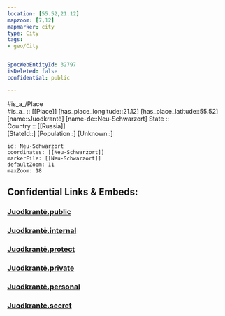 ```yaml
---
location: [55.52,21.12] 
mapzoom: [7,12] 
mapmarker: city 
type: City
tags:
- geo/City


SpocWebEntityId: 32797
isDeleted: false
confidential: public

---
```

#is_a_/Place  
#is_a_ :: [[Place]] 
[has_place_longitude::21.12] 
[has_place_latitude::55.52] 
[name::Juodkrantė] 
[name-de::Neu-Schwarzort] 
State ::  
Country :: [[Russia]]  
[StateId::] 
[Population::] 
[Unknown::] 


```leaflet
id: Neu-Schwarzort
coordinates: [[Neu-Schwarzort]] 
markerFile: [[Neu-Schwarzort]] 
defaultZoom: 11 
maxZoom: 18
```


## Confidential Links & Embeds: 

### [Juodkrantė.public](/_public/\Earth\Continent\Europe\Europe~North\Latvia\CityJuodkrantė.public.md) 

### [Juodkrantė.internal](/_internal/\Earth\Continent\Europe\Europe~North\Latvia\CityJuodkrantė.internal.md) 

### [Juodkrantė.protect](/_protect/\Earth\Continent\Europe\Europe~North\Latvia\CityJuodkrantė.protect.md) 

### [Juodkrantė.private](/_private/\Earth\Continent\Europe\Europe~North\Latvia\CityJuodkrantė.private.md) 

### [Juodkrantė.personal](/_personal/\Earth\Continent\Europe\Europe~North\Latvia\CityJuodkrantė.personal.md) 

### [Juodkrantė.secret](/_secret/\Earth\Continent\Europe\Europe~North\Latvia\CityJuodkrantė.secret.md)

